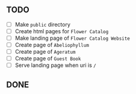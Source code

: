 ## TODO

- [ ] Make `public` directory
- [ ] Create html pages for `Flower Catalog`
- [ ] Make landing page of `Flower Catalog Website`
- [ ] Create page of `Abeliophyllum`
- [ ] Create page of `Ageratum`
- [ ] Create page of `Guest Book`
- [ ] Serve landing page when uri is `/`

## DONE
